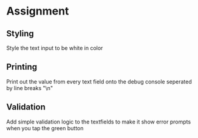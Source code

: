 # Assignment

## Styling

Style the text input to be white in color

## Printing

Print out the value from every text field onto the debug console seperated by line breaks "\n"

## Validation

Add simple validation logic to the textfields to make it show error prompts when you tap the green button
